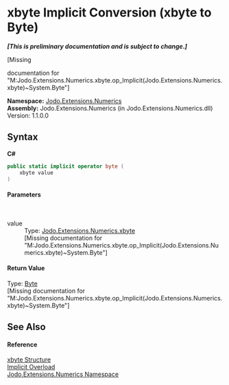 # xbyte&nbsp;Implicit Conversion (xbyte to Byte)
 _**\[This is preliminary documentation and is subject to change.\]**_

\[Missing <summary> documentation for "M:Jodo.Extensions.Numerics.xbyte.op_Implicit(Jodo.Extensions.Numerics.xbyte)~System.Byte"\]

**Namespace:**&nbsp;<a href="N_Jodo_Extensions_Numerics">Jodo.Extensions.Numerics</a><br />**Assembly:**&nbsp;Jodo.Extensions.Numerics (in Jodo.Extensions.Numerics.dll) Version: 1.1.0.0

## Syntax

**C#**<br />
``` C#
public static implicit operator byte (
	xbyte value
)
```


#### Parameters
&nbsp;<dl><dt>value</dt><dd>Type: <a href="T_Jodo_Extensions_Numerics_xbyte">Jodo.Extensions.Numerics.xbyte</a><br />\[Missing <param name="value"/> documentation for "M:Jodo.Extensions.Numerics.xbyte.op_Implicit(Jodo.Extensions.Numerics.xbyte)~System.Byte"\]</dd></dl>

#### Return Value
Type: <a href="https://docs.microsoft.com/dotnet/api/system.byte" target="_blank" rel="noopener noreferrer">Byte</a><br />\[Missing <returns> documentation for "M:Jodo.Extensions.Numerics.xbyte.op_Implicit(Jodo.Extensions.Numerics.xbyte)~System.Byte"\]

## See Also


#### Reference
<a href="T_Jodo_Extensions_Numerics_xbyte">xbyte Structure</a><br /><a href="Overload_Jodo_Extensions_Numerics_xbyte_op_Implicit">Implicit Overload</a><br /><a href="N_Jodo_Extensions_Numerics">Jodo.Extensions.Numerics Namespace</a><br />